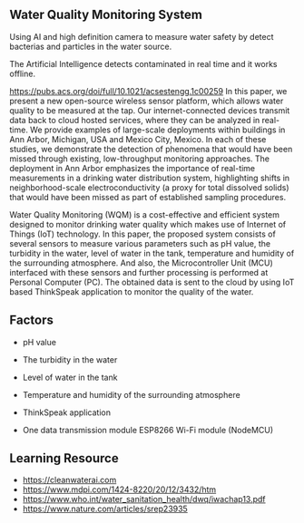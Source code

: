 ## Water Quality Monitoring System

Using AI and high definition camera to measure water safety by detect bacterias and particles in the water source.

The Artificial Intelligence detects contaminated in real time and it works offline.


https://pubs.acs.org/doi/full/10.1021/acsestengg.1c00259
In this paper, we present a new open-source wireless sensor platform, which allows water quality to be measured at the tap. Our internet-connected devices transmit data back to cloud hosted services, where they can be analyzed in real-time. We provide examples of large-scale deployments within buildings in Ann Arbor, Michigan, USA and Mexico City, Mexico. In each of these studies, we demonstrate the detection of phenomena that would have been missed through existing, low-throughput monitoring approaches. The deployment in Ann Arbor emphasizes the importance of real-time measurements in a drinking water distribution system, highlighting shifts in neighborhood-scale electroconductivity (a proxy for total dissolved solids) that would have been missed as part of established sampling procedures.


Water Quality Monitoring (WQM) is a cost-effective and efficient system designed to monitor drinking water quality which makes use of Internet of Things (IoT) technology. In this paper, the proposed system consists of several sensors to measure various parameters such as pH value, the turbidity in the water, level of water in the tank, temperature and humidity of the surrounding atmosphere. And also, the Microcontroller Unit (MCU) interfaced with these sensors and further processing is performed at Personal Computer (PC). The obtained data is sent to the cloud by using IoT based ThinkSpeak application to monitor the quality of the water.

## Factors
* pH value 
* The turbidity in the water
* Level of water in the tank
* Temperature and humidity of the surrounding atmosphere

* ThinkSpeak application
* One data transmission module ESP8266 Wi-Fi module (NodeMCU)


## Learning Resource
* https://cleanwaterai.com
* https://www.mdpi.com/1424-8220/20/12/3432/htm
* https://www.who.int/water_sanitation_health/dwq/iwachap13.pdf
* https://www.nature.com/articles/srep23935
